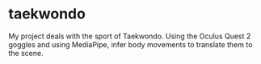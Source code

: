 # taekwondo
My project deals with the sport of Taekwondo. Using the Oculus Quest 2 goggles and using MediaPipe, infer body movements to translate them to the scene.
